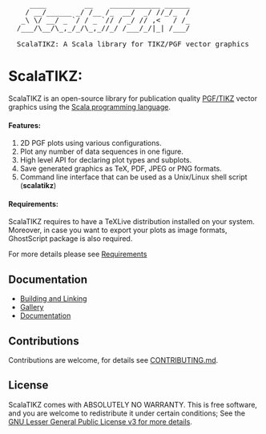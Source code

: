 <pre>
     ____         __    ____________ ______
    / __/______ _/ /__ /_  __/  _/ //_/_  /
   _\ \/ __/ _ `/ / _ `// / _/ // ,<   / /_
  /___/\__/\_,_/_/\_,_//_/ /___/_/|_| /___/
  
  ScalaTIKZ: A Scala library for TIKZ/PGF vector graphics
</pre>

# ScalaTIKZ:

ScalaTIKZ is an open-source library for publication quality [PGF/TIKZ](https://en.wikipedia.org/wiki/PGF/TikZ) vector graphics
using the [Scala programming language](http://scala-lang.org).

#### Features:

1. 2D PGF plots using various configurations.
2. Plot any number of data sequences in one figure.
2. High level API for declaring plot types and subplots.
3. Save generated graphics as TeX, PDF, JPEG or PNG formats.
4. Command line interface that can be used as a Unix/Linux shell script (**scalatikz**)

#### Requirements:

ScalaTIKZ requires to have a TeXLive distribution installed on your system. Moreover, in case you
want to export your plots as image formats, GhostScript package is also required.

For more details please see [Requirements](docs/requirements.md)

## Documentation

- [Building and Linking](docs/building_and_linking.md)
- [Gallery](docs/examples.md)
- [Documentation](docs/index.md)

## Contributions

Contributions are welcome, for details see [CONTRIBUTING.md](CONTRIBUTING.md).

## License

ScalaTIKZ comes with ABSOLUTELY NO WARRANTY. This is free software, and you are welcome to redistribute it
under certain conditions; See the [GNU Lesser General Public License v3 for more details](http://www.gnu.org/licenses/lgpl-3.0.html).